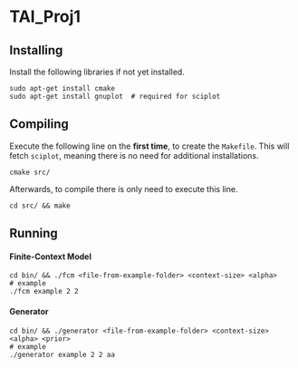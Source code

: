 # TAI_Proj1

## Installing

Install the following libraries if not yet installed.
```
sudo apt-get install cmake
sudo apt-get install gnuplot  # required for sciplot
```

## Compiling

Execute the following line on the **first time**, to create the `Makefile`. 
This will fetch `sciplot`, meaning there is no need for additional installations.
```
cmake src/
```

Afterwards, to compile there is only need to execute this line.
```
cd src/ && make
```

## Running

#### Finite-Context Model
```
cd bin/ && ./fcm <file-from-example-folder> <context-size> <alpha> 
# example
./fcm example 2 2 
```

#### Generator
```
cd bin/ && ./generator <file-from-example-folder> <context-size> <alpha> <prior>
# example
./generator example 2 2 aa
```
